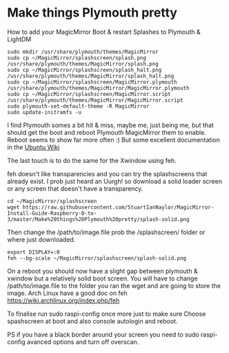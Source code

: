 # Make things Plymouth pretty
How to add your MagicMirror Boot & restart Splashes to Plymouth & LightDM

```
sudo mkdir /usr/share/plymouth/themes/MagicMirror
sudo cp ~/MagicMirror/splashscreen/splash.png /usr/share/plymouth/themes/MagicMirror/splash.png
sudo cp ~/MagicMirror/splashscreen/splash_halt.png /usr/share/plymouth/themes/MagicMirror/splash_halt.png
sudo cp ~/MagicMirror/splashscreen/MagicMirror.plymouth /usr/share/plymouth/themes/MagicMirror/MagicMirror.plymouth
sudo cp ~/MagicMirror/splashscreen/MagicMirror.script /usr/share/plymouth/themes/MagicMirror/MagicMirror.script
sudo plymouth-set-default-theme -R MagicMirror
sudo update-initramfs -u
```

I find Plymouth somes a bit hit & miss, maybe me, just being me, but that should get the boot and reboot Plymouth MagicMirror them to enable. Reboot seems to show far more often :)
But some excellent documentation in the [Ubuntu Wiki](https://wiki.ubuntu.com/Plymouth)

The last touch is to do the same for the Xwindow using feh.

feh doesn't like transparencies and you can try the splashscreens that already exist. I prob just heard an Uurgh! so download a solid loader screen or any screen that doesn't have a transparency.
```
cd ~/MagicMirror/splashscreen
wget https://raw.githubusercontent.com/StuartIanNaylor/MagicMirror-Install-Guide-Raspberry-0-to-3/master/Make%20things%20Plymouth%20pretty/splash-solid.png
```
Then change the /path/to/image.file prob the /splashscreen/ folder or where just downloaded.
```
export DISPLAY=:0
feh --bg-scale ~/MagicMirror/splashscreen/splash-solid.png
```
On a reboot you should now have a slight gap between plymouth & xwindow but a relatively solid boot screen.
You will have to change /path/to/image.file to the folder you ran the wget and are going to store the image.
Arch Linux have a good doc on feh https://wiki.archlinux.org/index.php/feh

To finalise run sudo raspi-config once more just to make sure
Choose spashscreen at boot and also console autologin and reboot.

PS if you have a black border around your screen you need to sudo raspi-config avanced options and turn off overscan.
